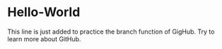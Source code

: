 # Hello-World


This line is just added to practice the branch function of GigHub.
Try to learn more about GitHub.
